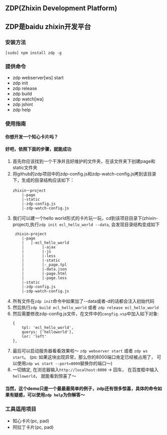 ZDP(Zhixin Development Platform)
------------

## ZDP是baidu zhixin开发平台

### 安装方法
 ```
 [sudo] npm install zdp -g
 ```
### 提供命令

* zdp webserver[ws] start 
* zdp init
* zdp release
* zdp build
* zdp watch[wa] 
* zdp jshint
* zdp help

### 使用指南

#### 你想开发一个知心卡片吗？

#### 好吧，依照下面的步骤，就能成功

1. 首先你应该找到一个干净并且好维护的文件夹，在该文件夹下创建page和static文件夹 
2. 将github的zdp项目中的zdp-config.js和zdp-watch-config.js拷到该目录下，生成的目录结构应该如下：
    ```
    zhixin－project
        |-page
        |-static
        |-zdp-config.js
        |-zdp-watch-config.js
    ```
3. 我们可以建一个hello world形式的卡片玩一玩，cd到该项目目录下(zhixin-project),执行`zdp init ecl_hello_world --data`, 会发现目录结构变成如下
    ```
     zhixin-project
        |-page
        |   |-ecl_hello_world
        |        |-ajax
        |        |-js
        |        |-less
        |        |-static
        |        |-_page.tpl
        |        |-data.json
        |        |-page.html
        |        |-page.less
        |-static
        |-zdp-config.js
        |-zdp-watch-config.js
    ```
4. 所有文件在`zdp init`命令中如果加了--data或者-d的话都会注入初始代码
5. 然后执行`zdp build ecl_hello_world` 或者 `zdp release ecl_hello_world`
6. 然后需要修改zdp-config.js文件，在文件中的`congfig.vsp`中加入如下对象:
    ```
    {
        tpl: 'ecl_hello_world',
        querys: ['helloworld'],
        lor: 'left'
    },
    ```
7. 最后可以启动服务器看看效果啦～ `zdp webserver start` 或者 `zdp ws start`。 (ps: 如果这块出现异常，那么你的8000端口肯定已经被占用了， 可以使用`zdp ws start --port=8099`替换你的端口～)
8. 一切搞定, 在浏览器输入`http://localhost:8000` -> 回车， 在百度框中输入`helloworld`， 就能看到惊喜了～


#### 当然，这个demo只是一个最最最简单的例子，zdp还有很多惊喜，具体的命令如果有疑惑，可以使用`zdp help`为你解答～

### 工具适用项目
* 知心卡片(pc, pad)
* 阿拉丁卡片(pc, pad)


